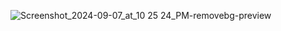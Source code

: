 ![Screenshot_2024-09-07_at_10 25 24_PM-removebg-preview](https://github.com/user-attachments/assets/210f8361-0add-45c0-a6e3-f6d6714ae412)
